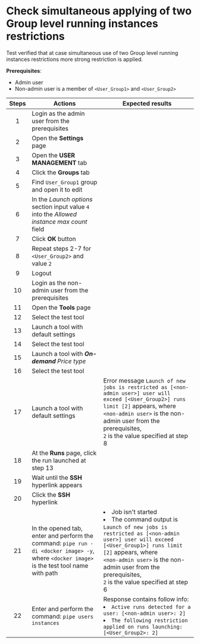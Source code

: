 # Check simultaneous applying of two Group level running instances restrictions

Test verified that at case simultaneous use of two Group level running instances restrictions more strong restriction is applied. 

**Prerequisites**:
- Admin user
- Non-admin user is a member of `<User_Group1>` and `<User_Group2>`

| Steps | Actions | Expected results |
|:-----:| --- |-----------------------------------------------------------------------------------------------------------------------------------------------------------------------------------------------------------------------------------------------------------------------------------------|
| 1 | Login as the admin user from the prerequisites | |
| 2 | Open the **Settings** page | |
| 3 | Open the **USER MANAGEMENT** tab | |
| 4 | Click the **Groups** tab | |
| 5 | Find `User_Group1` group and open it to edit | | 
| 6 | In the *Launch options* section input value `4` into the *Allowed instance max count* field | |
| 7 | Click **OK** button | |
| 8 | Repeat steps 2-7 for `<User_Group2>` and value `2` | |
| 9 | Logout | |
| 10 | Login as the non-admin user from the prerequisites | |
| 11 | Open the **Tools** page | |
| 12 | Select the test tool | |
| 13 | Launch a tool with default settings | |
| 14 | Select the test tool | |
| 15 | Launch a tool with ***On-demand*** *Price type* | |
| 16 | Select the test tool | |
| 17 | Launch a tool with default settings | Error message `Launch of new jobs is restricted as [<non-admin user>] user will exceed [<User_Group2>] runs limit [2]` appears, where <br> `<non-admin user>` is the non-admin user from the prerequisites, <br> `2` is the value specified at step 8 |
| 18 | At the **Runs** page, click the run launched at step 13 | |
| 19 | Wait until the **SSH** hyperlink appears | |
| 20 | Click the **SSH** hyperlink | |
| 21 | In the opened tab, enter and perform the command: `pipe run -di <docker image> -y`, <br> where `<docker image>` is the test tool name with path | <li> Job isn't started <li> The command output is `Launch of new jobs is restricted as [<non-admin user>] user will exceed [<User_Group1>] runs limit [2]` appears, where <br> `<non-admin user>` is the non-admin user from the prerequisites, <br> `2` is the value specified at step 6 |
| 22 | Enter and perform the command: `pipe users instances` | Response contains follow info: <li> `Active runs detected for a user: [<non-admin user>: 2]` <li> `The following restriction applied on runs launching: [<User_Group2>: 2]` |
